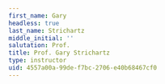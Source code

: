 ```yaml
---
first_name: Gary
headless: true
last_name: Strichartz
middle_initial: ''
salutation: Prof.
title: Prof. Gary Strichartz
type: instructor
uid: 4557a00a-99de-f7bc-2706-e40b68467cf0
---
```

